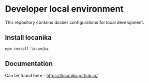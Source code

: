 # Developer local environment

This repository contains docker configurations for local development.

## Install locanika

```
npm install locanika
```

## Documentation

Can be found here - https://locanika.github.io/